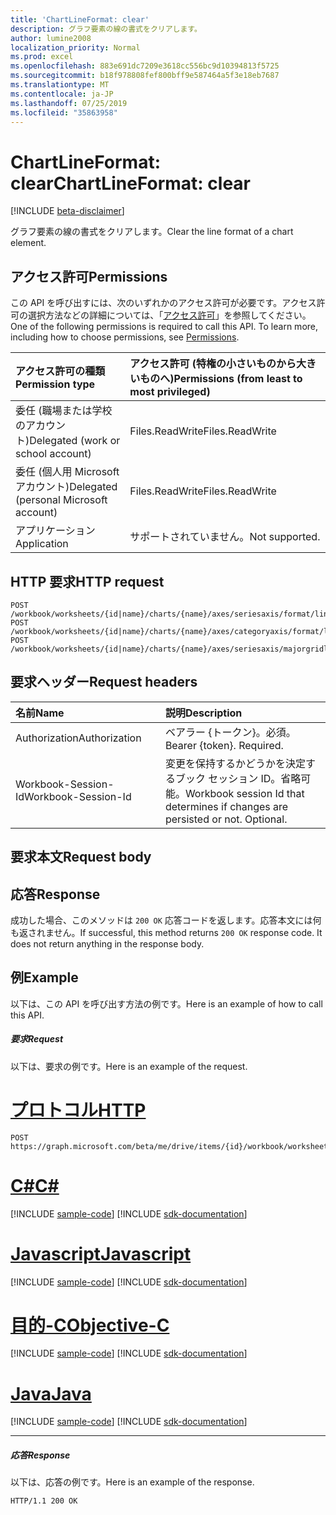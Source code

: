 ```yaml
---
title: 'ChartLineFormat: clear'
description: グラフ要素の線の書式をクリアします。
author: lumine2008
localization_priority: Normal
ms.prod: excel
ms.openlocfilehash: 883e691dc7209e3618cc556bc9d10394813f5725
ms.sourcegitcommit: b18f978808fef800bff9e587464a5f3e18eb7687
ms.translationtype: MT
ms.contentlocale: ja-JP
ms.lasthandoff: 07/25/2019
ms.locfileid: "35863958"
---
```

# <a name="chartlineformat-clear"></a><span data-ttu-id="e77bd-103">ChartLineFormat: clear</span><span class="sxs-lookup"><span data-stu-id="e77bd-103">ChartLineFormat: clear</span></span>

[!INCLUDE [beta-disclaimer](../../includes/beta-disclaimer.md)]

<span data-ttu-id="e77bd-104">グラフ要素の線の書式をクリアします。</span><span class="sxs-lookup"><span data-stu-id="e77bd-104">Clear the line format of a chart element.</span></span>
## <a name="permissions"></a><span data-ttu-id="e77bd-105">アクセス許可</span><span class="sxs-lookup"><span data-stu-id="e77bd-105">Permissions</span></span>
<span data-ttu-id="e77bd-p101">この API を呼び出すには、次のいずれかのアクセス許可が必要です。アクセス許可の選択方法などの詳細については、「[アクセス許可](/graph/permissions-reference)」を参照してください。</span><span class="sxs-lookup"><span data-stu-id="e77bd-p101">One of the following permissions is required to call this API. To learn more, including how to choose permissions, see [Permissions](/graph/permissions-reference).</span></span>

|<span data-ttu-id="e77bd-108">アクセス許可の種類</span><span class="sxs-lookup"><span data-stu-id="e77bd-108">Permission type</span></span>      | <span data-ttu-id="e77bd-109">アクセス許可 (特権の小さいものから大きいものへ)</span><span class="sxs-lookup"><span data-stu-id="e77bd-109">Permissions (from least to most privileged)</span></span>              |
|:--------------------|:---------------------------------------------------------|
|<span data-ttu-id="e77bd-110">委任 (職場または学校のアカウント)</span><span class="sxs-lookup"><span data-stu-id="e77bd-110">Delegated (work or school account)</span></span> | <span data-ttu-id="e77bd-111">Files.ReadWrite</span><span class="sxs-lookup"><span data-stu-id="e77bd-111">Files.ReadWrite</span></span>    |
|<span data-ttu-id="e77bd-112">委任 (個人用 Microsoft アカウント)</span><span class="sxs-lookup"><span data-stu-id="e77bd-112">Delegated (personal Microsoft account)</span></span> | <span data-ttu-id="e77bd-113">Files.ReadWrite</span><span class="sxs-lookup"><span data-stu-id="e77bd-113">Files.ReadWrite</span></span>    |
|<span data-ttu-id="e77bd-114">アプリケーション</span><span class="sxs-lookup"><span data-stu-id="e77bd-114">Application</span></span> | <span data-ttu-id="e77bd-115">サポートされていません。</span><span class="sxs-lookup"><span data-stu-id="e77bd-115">Not supported.</span></span> |

## <a name="http-request"></a><span data-ttu-id="e77bd-116">HTTP 要求</span><span class="sxs-lookup"><span data-stu-id="e77bd-116">HTTP request</span></span>
<!-- { "blockType": "ignored" } -->
```http
POST /workbook/worksheets/{id|name}/charts/{name}/axes/seriesaxis/format/line/clear
POST /workbook/worksheets/{id|name}/charts/{name}/axes/categoryaxis/format/line/clear
POST /workbook/worksheets/{id|name}/charts/{name}/axes/seriesaxis/majorgridlines/format/line/clear

```
## <a name="request-headers"></a><span data-ttu-id="e77bd-117">要求ヘッダー</span><span class="sxs-lookup"><span data-stu-id="e77bd-117">Request headers</span></span>
| <span data-ttu-id="e77bd-118">名前</span><span class="sxs-lookup"><span data-stu-id="e77bd-118">Name</span></span>       | <span data-ttu-id="e77bd-119">説明</span><span class="sxs-lookup"><span data-stu-id="e77bd-119">Description</span></span>|
|:---------------|:----------|
| <span data-ttu-id="e77bd-120">Authorization</span><span class="sxs-lookup"><span data-stu-id="e77bd-120">Authorization</span></span>  | <span data-ttu-id="e77bd-p102">ベアラー {トークン}。必須。</span><span class="sxs-lookup"><span data-stu-id="e77bd-p102">Bearer {token}. Required.</span></span> |
| <span data-ttu-id="e77bd-123">Workbook-Session-Id</span><span class="sxs-lookup"><span data-stu-id="e77bd-123">Workbook-Session-Id</span></span>  | <span data-ttu-id="e77bd-p103">変更を保持するかどうかを決定するブック セッション ID。省略可能。</span><span class="sxs-lookup"><span data-stu-id="e77bd-p103">Workbook session Id that determines if changes are persisted or not. Optional.</span></span>|

## <a name="request-body"></a><span data-ttu-id="e77bd-126">要求本文</span><span class="sxs-lookup"><span data-stu-id="e77bd-126">Request body</span></span>

## <a name="response"></a><span data-ttu-id="e77bd-127">応答</span><span class="sxs-lookup"><span data-stu-id="e77bd-127">Response</span></span>

<span data-ttu-id="e77bd-p104">成功した場合、このメソッドは `200 OK` 応答コードを返します。応答本文には何も返されません。</span><span class="sxs-lookup"><span data-stu-id="e77bd-p104">If successful, this method returns `200 OK` response code. It does not return anything in the response body.</span></span>

## <a name="example"></a><span data-ttu-id="e77bd-130">例</span><span class="sxs-lookup"><span data-stu-id="e77bd-130">Example</span></span>
<span data-ttu-id="e77bd-131">以下は、この API を呼び出す方法の例です。</span><span class="sxs-lookup"><span data-stu-id="e77bd-131">Here is an example of how to call this API.</span></span>
##### <a name="request"></a><span data-ttu-id="e77bd-132">要求</span><span class="sxs-lookup"><span data-stu-id="e77bd-132">Request</span></span>
<span data-ttu-id="e77bd-133">以下は、要求の例です。</span><span class="sxs-lookup"><span data-stu-id="e77bd-133">Here is an example of the request.</span></span>

# <a name="httptabhttp"></a>[<span data-ttu-id="e77bd-134">プロトコル</span><span class="sxs-lookup"><span data-stu-id="e77bd-134">HTTP</span></span>](#tab/http)
<!-- {
  "blockType": "request",
  "name": "chartlineformat_clear"
}-->
```http
POST https://graph.microsoft.com/beta/me/drive/items/{id}/workbook/worksheets/{id|name}/charts/{name}/axes/seriesaxis/format/line/clear
```
# <a name="ctabcsharp"></a>[<span data-ttu-id="e77bd-135">C#</span><span class="sxs-lookup"><span data-stu-id="e77bd-135">C#</span></span>](#tab/csharp)
[!INCLUDE [sample-code](../includes/snippets/csharp/chartlineformat-clear-csharp-snippets.md)]
[!INCLUDE [sdk-documentation](../includes/snippets/snippets-sdk-documentation-link.md)]

# <a name="javascripttabjavascript"></a>[<span data-ttu-id="e77bd-136">Javascript</span><span class="sxs-lookup"><span data-stu-id="e77bd-136">Javascript</span></span>](#tab/javascript)
[!INCLUDE [sample-code](../includes/snippets/javascript/chartlineformat-clear-javascript-snippets.md)]
[!INCLUDE [sdk-documentation](../includes/snippets/snippets-sdk-documentation-link.md)]

# <a name="objective-ctabobjc"></a>[<span data-ttu-id="e77bd-137">目的-C</span><span class="sxs-lookup"><span data-stu-id="e77bd-137">Objective-C</span></span>](#tab/objc)
[!INCLUDE [sample-code](../includes/snippets/objc/chartlineformat-clear-objc-snippets.md)]
[!INCLUDE [sdk-documentation](../includes/snippets/snippets-sdk-documentation-link.md)]

# <a name="javatabjava"></a>[<span data-ttu-id="e77bd-138">Java</span><span class="sxs-lookup"><span data-stu-id="e77bd-138">Java</span></span>](#tab/java)
[!INCLUDE [sample-code](../includes/snippets/java/chartlineformat-clear-java-snippets.md)]
[!INCLUDE [sdk-documentation](../includes/snippets/snippets-sdk-documentation-link.md)]

---


##### <a name="response"></a><span data-ttu-id="e77bd-139">応答</span><span class="sxs-lookup"><span data-stu-id="e77bd-139">Response</span></span>
<span data-ttu-id="e77bd-140">以下は、応答の例です。</span><span class="sxs-lookup"><span data-stu-id="e77bd-140">Here is an example of the response.</span></span> 
<!-- {
  "blockType": "response",
  "truncated": true,
  "@odata.type": "microsoft.graph.none"
} -->
```http
HTTP/1.1 200 OK
```

<!-- uuid: 8fcb5dbc-d5aa-4681-8e31-b001d5168d79
2015-10-25 14:57:30 UTC -->
<!--
{
  "type": "#page.annotation",
  "description": "ChartLineFormat: clear",
  "keywords": "",
  "section": "documentation",
  "tocPath": "",
  "suppressions": [
  ]
}
-->
